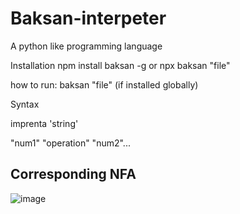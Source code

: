 # Baksan-interpeter

A python like programming language

Installation
npm install baksan -g
or npx baksan "file"

how to run:
baksan "file"   (if installed globally)

Syntax

imprenta 'string'

"num1" "operation" "num2"...

##  Corresponding NFA
![image](https://github.com/Danvictorgithub/Baksan-interpreter/assets/88654163/9f49a449-b40a-42ec-a8e6-8248a5d7a075)
